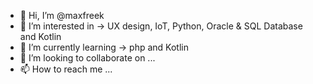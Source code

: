 - 👋 Hi, I’m @maxfreek
- 👀 I’m interested in -> UX design, IoT, Python, Oracle & SQL Database and Kotlin
- 🌱 I’m currently learning -> php and Kotlin
- 💞️ I’m looking to collaborate on ...
- 📫 How to reach me ...

<!---
maxfreek/maxfreek is a ✨ special ✨ repository because its `README.md` (this file) appears on your GitHub profile.
You can click the Preview link to take a look at your changes.
--->
